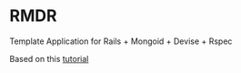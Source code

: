 # RMDR

Template Application for Rails + Mongoid + Devise + Rspec

Based on this [tutorial](http://railsapps.github.com/tutorial-rails-mongoid-devise.html)
